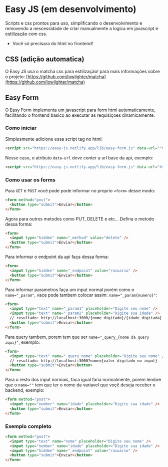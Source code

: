 # Easy JS (em desenvolvimento)

Scripts e css prontos para uso, 
simplificando o desenvolvimento e removendo a nescessidade de criar manualmente a logica em javascript e estilização com css.
- Você só precisara do html no frontend!

## CSS (adição automatica)

O Easy JS usa o matcha css para estilização! para mais informações sobre o projeto:
[https://github.com/lowlighter/matcha](https://github.com/lowlighter/matcha)

## Easy Form

O Easy Form implementa um javascript para form html automaticamente, 
facilitando o frontend basico ao executar as requisiçoes dinamicamente.

### Como iniciar

Simplesmente adicione essa script tag no html:

```html
<script src="https://easy-js.netlify.app/lib/easy-form.js" data-url=""></script>
```

Nesse caso, o atributo `data-url` deve conter a url base da api, exemplo:

```html
<script src="https://easy-js.netlify.app/lib/easy-form.js" data-url="http://localhost:3000"></script>
```

### Como usar os forms

Para `GET` e `POST` você pode pode informar no proprio `<form>` desse modo:

```html
<form method="post">
  <button type="submit">Enviar</button>
</form>
```

Agora para outros metodos como PUT, DELETE e etc... Defina o metodo dessa forma:

```html
<form>
  <input type="hidden" name="_method" value="delete" />
  <button type="submit">Enviar</button>
</form>
```

Para informar o endpoint da api faça dessa forma:

```html
<form>
  <input type="hidden" name="_endpoint" value="/usuario" />
  <button type="submit">Enviar</button>
</form>
```

Para informar parametros faça um input normal porém como o `name="_param"`, vace pode tambem colocar assim: `name="_param{numero}"`:

```html
<form>
  <input type="text" name="_param1" placeholder="Digite seu nome" />
  <input type="text" name="_param2" placeholder="Digite sua idade" />
  // resultado: http://localhost:3000/{nome digitado}/{idade digitada}
  <button type="submit">Enviar</button>
</form>
```

Para query tambem, porem tem que ser `name="_query_{nome da query aqui}"`, exemplo:

```html
<form>
  <input type="text" name="_query_nome" placeholder="Digite seu nome" />
  // resultado: http://localhost:3000?nome={valor digitado no input}
  <button type="submit">Enviar</button>
</form>
```

Para o resto dos input normais, faca igual faria normalmente, 
porem lembre que o `name=""` tem que ter o nome da variavel que voçê deseja receber o backend, exemplo:

```html
<form method="post">
  <input type="number" name="idade" placeholder="Digite sua idade" />
  <button type="submit">Enviar</button>
</form>
```

### Exemplo completo

```html
<form method="post">
  <input type="text" name="nome" placeholder="Digite seu nome" />
  <input type="number" name="idade" placeholder="Digite sua idade" />
  <input type="hidden" name="_endpoint" value="/usuario" />
  <button type="submit">Enviar</button>
</form>
```
